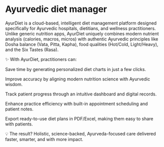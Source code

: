 # Ayurvedic diet manager
AyurDiet is a cloud-based, intelligent diet management platform designed specifically for Ayurvedic hospitals, dietitians, and wellness practitioners. Unlike generic nutrition apps, AyurDiet uniquely combines modern nutrient analysis (calories, macros, micros) with authentic Ayurvedic principles like Dosha balance (Vata, Pitta, Kapha), food qualities (Hot/Cold, Light/Heavy), and the Six Tastes (Rasa).

✨ With AyurDiet, practitioners can:

Save time by generating personalized diet charts in just a few clicks.

Improve accuracy by aligning modern nutrition science with Ayurvedic wisdom.

Track patient progress through an intuitive dashboard and digital records.

Enhance practice efficiency with built-in appointment scheduling and patient notes.

Export ready-to-use diet plans in PDF/Excel, making them easy to share with patients.

💡 The result? Holistic, science-backed, Ayurveda-focused care delivered faster, smarter, and with more impact.
